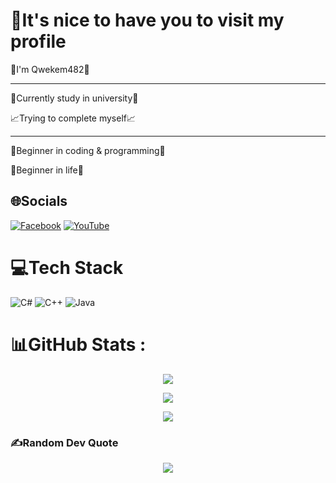 # 💫It's nice to have you to visit my profile
👋I'm Qwekem482👋

_______________________________________
📘Currently study in university📗

📈Trying to complete myself📈
_______________________________________
🌱Beginner in coding & programming🌱

🌱Beginner in life🌱

## 🌐Socials
[![Facebook](https://img.shields.io/badge/Facebook-%231877F2.svg?logo=Facebook&logoColor=white)](https://facebook.com/Qwekem482) [![YouTube](https://img.shields.io/badge/YouTube-%23FF0000.svg?logo=YouTube&logoColor=white)](https://youtube.com/c/UCIwXi0XfcBuuPL7dvCVHsKA) 

# 💻Tech Stack
![C#](https://img.shields.io/badge/c%23-%23239120.svg?style=for-the-badge&logo=c-sharp&logoColor=white) ![C++](https://img.shields.io/badge/c++-%2300599C.svg?style=for-the-badge&logo=c%2B%2B&logoColor=white) ![Java](https://img.shields.io/badge/java-%23ED8B00.svg?style=for-the-badge&logo=java&logoColor=white)
# 📊GitHub Stats :
<p align="center">
  <img src="https://github-readme-stats.vercel.app/api?username=Qwekem482&theme=blueberry&hide_border=false&include_all_commits=false&count_private=false">
</p>
<p align="center">
  <img src="https://github-readme-streak-stats.herokuapp.com/?user=Qwekem482&theme=blueberry&hide_border=false">
</p>
<p align="center">
  <img src="https://github-readme-stats.vercel.app/api/top-langs/?username=Qwekem482&theme=blueberry&hide_border=false&include_all_commits=false&count_private=false&layout=compact">
</p>

### ✍️Random Dev Quote
<p align="center">
  <img src="https://quotes-github-readme.vercel.app/api?type=horizontal&theme=merko">
</p>

